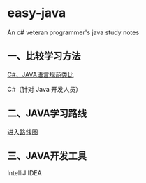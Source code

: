  
# easy-java

An c# veteran programmer's java study notes

## 一、比较学习方法

[C#、JAVA语言规范类比](语言规范/csharp%26java_spec-compare.md)

C#（针对 Java 开发人员）

## 二、JAVA学习路线

[进入路线图](路线图/roadmap.md)

## 三、JAVA开发工具

IntelliJ IDEA


